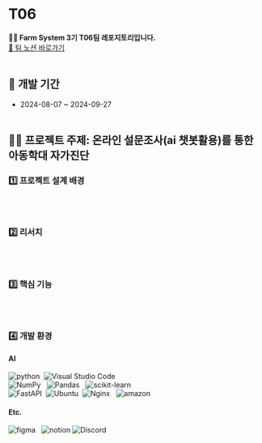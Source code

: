 # T06 
**👐🏻 Farm System 3기 T06팀 레포지토리입니다.**
<br/>
[📘 팀 노션 바로가기](https://www.notion.so/470c785e8cf248a1b4c1b1b516cea14c?pvs=4)
<br/><br/>

## 📅 개발 기간
 - 2024-08-07 ~ 2024-09-27
<br/><br/>

## 👧🏻 프로젝트 주제: 온라인 설문조사(ai 챗봇활용)를 통한 아동학대 자가진단
### **1️⃣ 프로젝트 설계 배경**
<br/><br/>

### **2️⃣ 리서치**
<br/><br/>

### **3️⃣ 핵심 기능** 
<br/><br/>

### **4️⃣ 개발 환경**
#### AI
![python](https://img.shields.io/badge/Python-14354C?style=for-the-badge&logo=python&logoColor=white)&nbsp; ![Visual Studio Code](https://img.shields.io/badge/Visual%20Studio%20Code-0078d7.svg?style=for-the-badge&logo=visual-studio-code&logoColor=white) &nbsp;<br>
![NumPy](https://img.shields.io/badge/numpy-%23013243.svg?style=for-the-badge&logo=numpy&logoColor=white) &nbsp; ![Pandas](https://img.shields.io/badge/pandas-%23150458.svg?style=for-the-badge&logo=pandas&logoColor=white) &nbsp; ![scikit-learn](https://img.shields.io/badge/scikit--learn-%23F7931E.svg?style=for-the-badge&logo=scikit-learn&logoColor=white)&nbsp;<br>
![FastAPI](https://img.shields.io/badge/FastAPI-005571?style=for-the-badge&logo=fastapi)&nbsp; ![Ubuntu](https://img.shields.io/badge/Ubuntu-E95420?style=for-the-badge&logo=ubuntu&logoColor=white)&nbsp; ![Nginx](https://img.shields.io/badge/nginx-%23009639.svg?style=for-the-badge&logo=nginx&logoColor=white) &nbsp; ![amazon](https://img.shields.io/badge/Amazon_AWS-232F3E?style=for-the-badge&logo=amazon-aws&logoColor=white) 

#### Etc.
![figma](https://img.shields.io/badge/Figma-F24E1E?style=for-the-badge&logo=figma&logoColor=white) &nbsp; ![notion](https://img.shields.io/badge/Notion-000000?style=for-the-badge&logo=notion&logoColor=white) ![Discord](https://img.shields.io/badge/Discord-%235865F2.svg?style=for-the-badge&logo=discord&logoColor=white)
<br>
